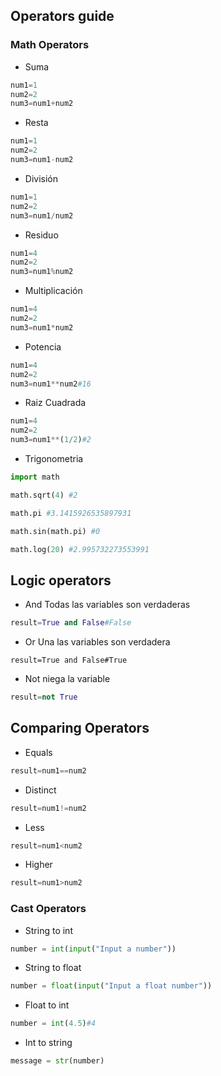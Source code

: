 ## Operators guide

### Math Operators

- Suma

```python
num1=1
num2=2
num3=num1+num2
```

- Resta

```python
num1=1
num2=2
num3=num1-num2
```

- División

```python
num1=1
num2=2
num3=num1/num2
```

- Residuo

```python
num1=4
num2=2
num3=num1%num2
```

- Multiplicación

```python
num1=4
num2=2
num3=num1*num2
```

- Potencia

```python
num1=4
num2=2
num3=num1**num2#16
```

- Raiz Cuadrada

```python
num1=4
num2=2
num3=num1**(1/2)#2
```

- Trigonometria

```python
import math

math.sqrt(4) #2

math.pi #3.1415926535897931

math.sin(math.pi) #0

math.log(20) #2.995732273553991
```

## Logic operators

- And Todas las variables son verdaderas

```python
result=True and False#False
```

- Or Una las variables son verdadera

```
result=True and False#True
```

- Not niega la variable

```python
result=not True
```

## Comparing Operators

- Equals

```python
result=num1==num2
```

- Distinct

```python
result=num1!=num2
```

- Less

```python
result=num1<num2
```

- Higher

```python
result=num1>num2
```

### Cast Operators

- String to int

```python
number = int(input("Input a number"))
```

- String to float

```python
number = float(input("Input a float number"))
```

- Float to int

```python
number = int(4.5)#4
```

- Int to string

```python
message = str(number)
```
